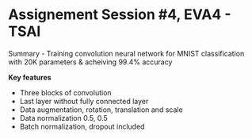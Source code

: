 # Assignement Session #4, EVA4 - TSAI

Summary - Training convolution neural network for MNIST classification with 20K parameters & acheiving 99.4% accuracy

**Key features**

- Three blocks of convolution
- Last layer without fully connected layer
- Data augmentation, rotation, translation and scale
- Data normalization 0.5, 0.5
- Batch normalization, dropout included
